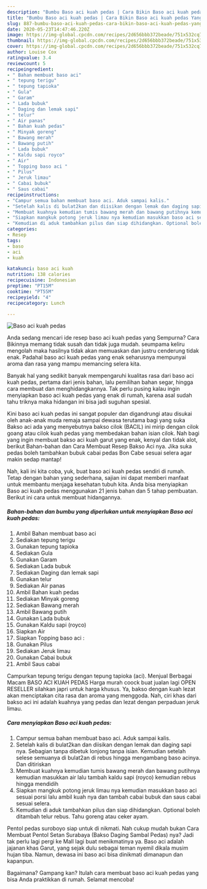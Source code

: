 ```yaml
---
description: "Bumbu Baso aci kuah pedas | Cara Bikin Baso aci kuah pedas Yang Menggugah Selera"
title: "Bumbu Baso aci kuah pedas | Cara Bikin Baso aci kuah pedas Yang Menggugah Selera"
slug: 887-bumbu-baso-aci-kuah-pedas-cara-bikin-baso-aci-kuah-pedas-yang-menggugah-selera
date: 2020-05-23T14:47:46.220Z
image: https://img-global.cpcdn.com/recipes/2d656bbb372beade/751x532cq70/baso-aci-kuah-pedas-foto-resep-utama.jpg
thumbnail: https://img-global.cpcdn.com/recipes/2d656bbb372beade/751x532cq70/baso-aci-kuah-pedas-foto-resep-utama.jpg
cover: https://img-global.cpcdn.com/recipes/2d656bbb372beade/751x532cq70/baso-aci-kuah-pedas-foto-resep-utama.jpg
author: Louise Cox
ratingvalue: 3.4
reviewcount: 5
recipeingredient:
- " Bahan membuat baso aci"
- " tepung terigu"
- " tepung tapioka"
- " Gula"
- " Garam"
- " Lada bubuk"
- " Daging dan lemak sapi"
- " telur"
- " Air panas"
- " Bahan kuah pedas"
- " Minyak goreng"
- " Bawang merah"
- " Bawang putih"
- " Lada bubuk"
- " Kaldu sapi royco"
- " Air"
- " Topping baso aci "
- " Pilus"
- " Jeruk limau"
- " Cabai bubuk"
- " Saus cabai"
recipeinstructions:
- "Campur semua bahan membuat baso aci. Aduk sampai kalis."
- "Setelah kalis di bulat2kan dan diisikan dengan lemak dan daging sapi nya. Sebagian tanpa dibetuk lonjong tanpa isian. Kemudian setelah selese semuanya di bulat2an di rebus hingga mengambang baso acinya. Dan ditiriskan"
- "Membuat kuahnya kemudian tumis bawang merah dan bawang putihnya kemudian masukkan air lalu tambah kaldu sapi (royco) kemudian rebus hingga mendidih"
- "Siapkan mangkuk potong jeruk limau nya kemudian masukkan baso aci sesuai porsi lalu ambil kuah nya dan tambah cabai bubuk dan saus cabai sesuai selera."
- "Kemudian di aduk tambahkan pilus dan siap dihidangkan. Optional boleh ditambah telur rebus. Tahu goreng atau ceker ayam."
categories:
- Resep
tags:
- baso
- aci
- kuah

katakunci: baso aci kuah 
nutrition: 138 calories
recipecuisine: Indonesian
preptime: "PT15M"
cooktime: "PT55M"
recipeyield: "4"
recipecategory: Lunch

---
```



![Baso aci kuah pedas](https://img-global.cpcdn.com/recipes/2d656bbb372beade/751x532cq70/baso-aci-kuah-pedas-foto-resep-utama.jpg)

Anda sedang mencari ide resep baso aci kuah pedas yang Sempurna? Cara Bikinnya memang tidak susah dan tidak juga mudah. seumpama keliru mengolah maka hasilnya tidak akan memuaskan dan justru cenderung tidak enak. Padahal baso aci kuah pedas yang enak seharusnya mempunyai aroma dan rasa yang mampu memancing selera kita.

Banyak hal yang sedikit banyak mempengaruhi kualitas rasa dari baso aci kuah pedas, pertama dari jenis bahan, lalu pemilihan bahan segar, hingga cara membuat dan menghidangkannya. Tak perlu pusing kalau ingin menyiapkan baso aci kuah pedas yang enak di rumah, karena asal sudah tahu triknya maka hidangan ini bisa jadi suguhan spesial.

Kini baso aci kuah pedas ini sangat populer dan digandrungi atau disukai oleh anak-anak muda remaja sampai dewasa terutama bagi yang suka Bakso aci ada yang menyebutnya bakso cilok (BACIL) ini mirip dengan cilok goang atau cilok kuah pedas yang membedakan bahan isian cilok. Nah bagi yang ingin membuat bakso aci kuah garut yang enak, kenyal dan tidak alot, berikut Bahan-bahan dan Cara Membuat Resep Bakso Aci nya. Jika suka pedas boleh tambahkan bubuk cabai pedas Bon Cabe sesuai selera agar makin sedap mantap!


Nah, kali ini kita coba, yuk, buat baso aci kuah pedas sendiri di rumah. Tetap dengan bahan yang sederhana, sajian ini dapat memberi manfaat untuk membantu menjaga kesehatan tubuh kita. Anda bisa menyiapkan Baso aci kuah pedas menggunakan 21 jenis bahan dan 5 tahap pembuatan. Berikut ini cara untuk membuat hidangannya.

<!--inarticleads1-->

##### Bahan-bahan dan bumbu yang diperlukan untuk menyiapkan Baso aci kuah pedas:

1. Ambil  Bahan membuat baso aci
1. Sediakan  tepung terigu
1. Gunakan  tepung tapioka
1. Sediakan  Gula
1. Gunakan  Garam
1. Sediakan  Lada bubuk
1. Sediakan  Daging dan lemak sapi
1. Gunakan  telur
1. Sediakan  Air panas
1. Ambil  Bahan kuah pedas
1. Sediakan  Minyak goreng
1. Sediakan  Bawang merah
1. Ambil  Bawang putih
1. Gunakan  Lada bubuk
1. Gunakan  Kaldu sapi (royco)
1. Siapkan  Air
1. Siapkan  Topping baso aci :
1. Gunakan  Pilus
1. Sediakan  Jeruk limau
1. Gunakan  Cabai bubuk
1. Ambil  Saus cabai


Campurkan tepung terigu dengan tepung tapioka (aci). Menjual Berbagai Macam BASO ACI KUAH PEDAS Harga murah coock buat jualan lagi OPEN RESELLER silahkan japri untuk harga khusus. Ya, bakso dengan kuah lezat akan menciptakan cita rasa dan aroma yang menggoda. Nah, ciri khas dari bakso aci ini adalah kuahnya yang pedas dan lezat dengan perpaduan jeruk limau. 

<!--inarticleads2-->

##### Cara menyiapkan Baso aci kuah pedas:

1. Campur semua bahan membuat baso aci. Aduk sampai kalis.
1. Setelah kalis di bulat2kan dan diisikan dengan lemak dan daging sapi nya. Sebagian tanpa dibetuk lonjong tanpa isian. Kemudian setelah selese semuanya di bulat2an di rebus hingga mengambang baso acinya. Dan ditiriskan
1. Membuat kuahnya kemudian tumis bawang merah dan bawang putihnya kemudian masukkan air lalu tambah kaldu sapi (royco) kemudian rebus hingga mendidih
1. Siapkan mangkuk potong jeruk limau nya kemudian masukkan baso aci sesuai porsi lalu ambil kuah nya dan tambah cabai bubuk dan saus cabai sesuai selera.
1. Kemudian di aduk tambahkan pilus dan siap dihidangkan. Optional boleh ditambah telur rebus. Tahu goreng atau ceker ayam.


Pentol pedas suroboyo siap untuk di nikmati. Nah cukup mudah bukan Cara Membuat Pentol Setan Surabaya (Bakso Daging Sambal Pedas) nya? Jadi tak perlu lagi pergi ke Mall lagi buat menikmatinya ya. Baso aci adalah jajanan khas Garut, yang sejak dulu sebagai teman nyemil dikala musim hujan tiba. Namun, dewasa ini baso aci bisa dinikmati dimanapun dan kapanpun. 

Bagaimana? Gampang kan? Itulah cara membuat baso aci kuah pedas yang bisa Anda praktikkan di rumah. Selamat mencoba!
